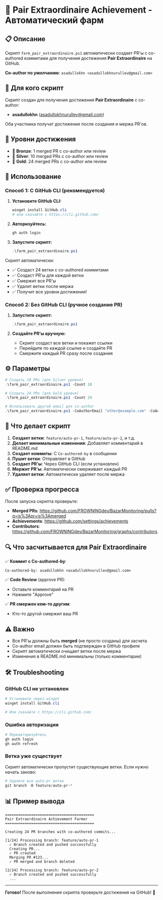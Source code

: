 # 🏅 Pair Extraordinaire Achievement - Автоматический фарм

## 📋 Описание

Скрипт `farm_pair_extraordinaire.ps1` автоматически создает PR'ы с co-authored коммитами для получения достижения **Pair Extraordinaire** на GitHub.

**Co-author по умолчанию**: `asadullokhn <asadullokhnurullev@gmail.com>`

## 👥 Для кого скрипт

Скрипт создан для получения достижения **Pair Extraordinaire** с co-author:
- **asadullokhn** (asadullokhnurullev@gmail.com)

Оба участника получат достижение после создания и мержа PR'ов.

## 🎯 Уровни достижения

- 🥉 **Bronze**: 1 merged PR с co-author или review
- 🥈 **Silver**: 10 merged PRs с co-author или review
- 🥇 **Gold**: 24 merged PRs с co-author или review

## 🚀 Использование

### Способ 1: С GitHub CLI (рекомендуется)

1. **Установите GitHub CLI:**
   ```powershell
   winget install GitHub.cli
   # или скачайте с https://cli.github.com/
   ```

2. **Авторизуйтесь:**
   ```powershell
   gh auth login
   ```

3. **Запустите скрипт:**
   ```powershell
   .\farm_pair_extraordinaire.ps1
   ```

Скрипт автоматически:
- ✅ Создаст 24 ветки с co-authored коммитами
- ✅ Создаст PR'ы для каждой ветки
- ✅ Смержит все PR'ы
- ✅ Удалит ветки после мержа
- ✅ Получит все уровни достижения!

### Способ 2: Без GitHub CLI (ручное создание PR)

1. **Запустите скрипт:**
   ```powershell
   .\farm_pair_extraordinaire.ps1
   ```

2. **Создайте PR'ы вручную:**
   - Скрипт создаст все ветки и покажет ссылки
   - Перейдите по каждой ссылке и создайте PR
   - Смержите каждый PR сразу после создания

## ⚙️ Параметры

```powershell
# Создать 10 PRs (для Silver уровня)
.\farm_pair_extraordinaire.ps1 -Count 10

# Создать 24 PRs (для Gold уровня)
.\farm_pair_extraordinaire.ps1 -Count 24

# Использовать другой email для co-author
.\farm_pair_extraordinaire.ps1 -CoAuthorEmail "other@example.com" -CoAuthorName "OtherUser"
```

## 📝 Что делает скрипт

1. **Создает ветки**: `feature/auto-pr-1`, `feature/auto-pr-2`, и т.д.
2. **Делает минимальные изменения**: Добавляет комментарий в README.md
3. **Создает коммиты**: С `Co-authored-by` в сообщении
4. **Пушит ветки**: Отправляет в GitHub
5. **Создает PR'ы**: Через GitHub CLI (если установлен)
6. **Мержит PR'ы**: Автоматически смерживает каждый PR
7. **Удаляет ветки**: Автоматически удаляет после мержа

## ✅ Проверка прогресса

После запуска скрипта проверьте:

- **Merged PRs**: https://github.com/FROWNINGdev/BazarMonitoring/pulls?q=is%3Apr+is%3Amerged
- **Achievements**: https://github.com/settings/achievements
- **Contributors**: https://github.com/FROWNINGdev/BazarMonitoring/graphs/contributors

## 🔍 Что засчитывается для Pair Extraordinaire

✅ **Коммит с Co-authored-by**:
```
Co-authored-by: asadullokhn <asadullokhnurullev@gmail.com>
```

✅ **Code Review** (approve PR):
- Оставьте комментарий на PR
- Нажмите "Approve"

✅ **PR смержен кем-то другим**:
- Кто-то другой смержил ваш PR

## ⚠️ Важно

- Все PR'ы должны быть **merged** (не просто созданы) для засчета
- Co-author email должен быть подтвержден в GitHub профиле
- Скрипт автоматически очищает ветки после мержа
- Изменения в README.md минимальны (только комментарии)

## 🛠️ Troubleshooting

### GitHub CLI не установлен
```powershell
# Установите через winget
winget install GitHub.cli

# Или скачайте с https://cli.github.com/
```

### Ошибка авторизации
```powershell
# Переавторизуйтесь
gh auth login
gh auth refresh
```

### Ветка уже существует
Скрипт автоматически пропустит существующие ветки. Если нужно начать заново:
```powershell
# Удалите все auto-pr ветки
git branch -D feature/auto-pr-*
```

## 📊 Пример вывода

```
=========================================
Pair Extraordinaire Achievement Farmer
=========================================

Creating 24 PR branches with co-authored commits...

[1/24] Processing branch: feature/auto-pr-1
  ✓ Branch created and pushed successfully
  Creating PR...
  ✓ PR created
  Merging PR #123...
  ✓ PR merged and branch deleted

[2/24] Processing branch: feature/auto-pr-2
  ✓ Branch created and pushed successfully
  ...
```

---

**Готово!** После выполнения скрипта проверьте достижения на GitHub! 🎉

